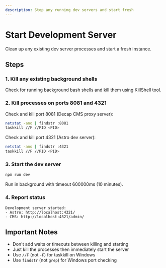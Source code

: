 ```yaml
---
description: Stop any running dev servers and start fresh
---
```


# Start Development Server

Clean up any existing dev server processes and start a fresh instance.

## Steps

### 1. Kill any existing background shells

Check for running background bash shells and kill them using KillShell tool.

### 2. Kill processes on ports 8081 and 4321

Check and kill port 8081 (Decap CMS proxy server):

```bash
netstat -ano | findstr :8081
taskkill //F //PID <PID>
```

Check and kill port 4321 (Astro dev server):

```bash
netstat -ano | findstr :4321
taskkill //F //PID <PID>
```

### 3. Start the dev server

```bash
npm run dev
```

Run in background with timeout 600000ms (10 minutes).

### 4. Report status

```
Development server started:
- Astro: http://localhost:4321/
- CMS: http://localhost:4321/admin/
```

## Important Notes

- Don't add waits or timeouts between killing and starting
- Just kill the processes then immediately start the server
- Use `//F` (not `-F`) for taskkill on Windows
- Use `findstr` (not `grep`) for Windows port checking
